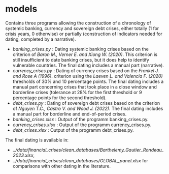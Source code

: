# models 
Contains three programs allowing the construction of a chronology of systemic banking, currency and sovereign debt crises, either totally (1 for crisis years, 0 otherwise) or partially (construction of indicators needed for dating, completed by a narrative).

- *banking_crises.py*    : Dating systemic banking crises based on the criterion of *Baron M., Verner E. and Xiong W. (2020)*. This criterion is still insufficient to date banking crises, but it does help to identify vulnerable countries. 
			 The final dating includes a manual part (narrative).
- *currency_crises.py*   : Dating of currency crises based on the *Frankel J. and Rose A (1996)*. criterion using the *Laeven L. and Valencia F. (2020)* thresholds of 30% and 10 percentage points. 
			 The final dating includes a manual part concerning crises that took place in a close window and borderline crises (tolerance at 28% for the first threshold or 9 percentage points for the second threshold).
- *debt_crises.py*       : Dating of sovereign debt crises based on the criterion of *Nguyen T.C., Castro V. and Wood J. (2022)*. 
			 The final dating includes a manual part for borderline and end-of-period crises.
- *banking_crises.xlsx*  : Output of the programm banking_crises.py.
- *currency_crises.xlsx* : Output of the programm currency_crises.py.
- *debt_crises.xlsx*     : Output of the programm debt_crises.py.

The final dating is available in:
- *../data/financial_crises/clean_databases/Barthelemy_Gautier_Rondeau_2023.xlsx*,
- *../data/financial_crises/clean_databases/GLOBAL_panel.xlsx* for comparisons with other dating in the literature.
